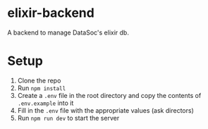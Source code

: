 # elixir-backend

A backend to manage DataSoc's elixir db.

# Setup

1. Clone the repo
2. Run `npm install`
3. Create a `.env` file in the root directory and copy the contents of `.env.example` into it
4. Fill in the `.env` file with the appropriate values (ask directors)
5. Run `npm run dev` to start the server
